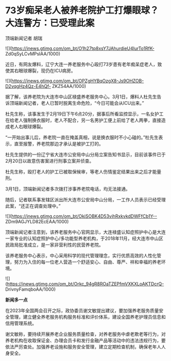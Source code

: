 # 73岁痴呆老人被养老院护工打爆眼球？大连警方：已受理此案

顶端新闻记者 胡瑞

![](https://inews.gtimg.com/om_bt/O1h27tp8xsY7JAhurdieU4IurTo1RfK-
Zd0qSyLCvMPsIAA/1000)

近日，有网友爆料，辽宁大连一养老服务中心殴打73岁患有老年痴呆症老人，致使其右眼球爆裂，现仍在ICU病房。

![](https://inews.gtimg.com/om_bt/OPZgHYBqOzgX8-Js9OHZOB-D2vqgHz4Qz-E4hQf-
ZKZ54AA/1000)

据了解，该养老院为大连市中山区禄盛养老服务中心。3月1日，爆料人杜先生告诉顶端新闻记者，老人已暂时脱离生命危险，“今日可能会从ICU出来。”

杜先生称，该事发生于2月19日下午6点20分，据事后所看监控显示，一名女护工在给老人强制换衣服时，老人不配合，另一名男护工便上前给了老人两拳，直接造成老人右眼球爆裂。

“一开始出事儿后，养老院一直在掩盖真相，说是换衣服时不小心碰的。”杜先生表示，直至报警，养老院那边才承认是被护工打的。

杜先生提供的一份辽宁省大连市公安局中山分局立案告知书显示，目前该事件已于2月20日以故意伤害案进行刑事立案并侦查。

杜先生称，殴打老人的护工已被取保候审，等老人伤情鉴定结果出来之后才能量刑。

3月1日，顶端新闻记者多次拨打涉事养老院电话，均无法接通。

随后，记者联系事发辖区派出所大连市公安局中山分局，一工作人员表示已经受理此案，“还正在调查处理中。”

![](https://inews.gtimg.com/om_bt/OkiSOBK4D53vihRxkvkdDWFfCb1Y--
ZDm9AGJYLD82EcEAA/1000)

顶端新闻记者注意到，该养老服务中心官网显示，大连禄盛认知症照护中心是大连一家专业的认知症照护中心/多功能型养老机构，于2018年11月，经大连市中山区民政局批准成立，是一家非营利性的民营养老院。

该养老服务中心表示，中心采用科学的现代管理理念，实行优质高效的人性化管理，努力为入住的每一位老人营造一个舒适安心、自由、尊严、祥和幸福的养老环境。

![](https://inews.gtimg.com/om_bt/Orkc_94gR8ROaTZEPfmVXKXLoAKTDcrQ-
DrivnyFamqboAA/1000)

**新闻多一点**

在2023年全国两会召开之际，政协委员谢文敏提出建议，要加强养老服务质量安全管理，建立健全养老服务机构服务标准和评价体系，建设全国养老护理员信息和信用管理系统。

谢文敏称，要持续开展养老企业服务质量检查，对养老服务中虐老欺老等行为，对养老机构在收取保证金、办理会员卡和发行金融产品等活动中的违法违规行为，要依法严厉查处。加强养老设施和服务安全管理，建立定期检查机制，确保老年人人身安全。

